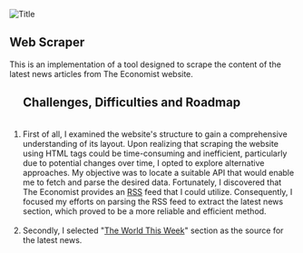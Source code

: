 ![Title](https://img.shields.io/static/v1?label=Economist&message=Web%20Scaper&color=brightgreen)

<h2>
Web Scraper
</h2>

This is an implementation of a tool designed to scrape the content of the latest news articles from The Economist
website.
<ol>
<h2>Challenges, Difficulties and Roadmap</h2>
<br>
<li>
First of all, I examined the website's structure to gain a comprehensive understanding of its layout. Upon realizing that scraping the website using HTML tags could be time-consuming and inefficient, particularly due to potential changes over time, I opted to explore alternative approaches. My objective was to locate a suitable API that would enable me to fetch and parse the desired data. Fortunately, I discovered that The Economist provides an <a href="https://www.economist.com/rss">RSS</a> feed that I could utilize. Consequently, I focused my efforts on parsing the RSS feed to extract the latest news section, which proved to be a more reliable and efficient method.
</li>
<br/>
<li>
Secondly, I selected "<a href="https://www.economist.com/the-world-this-week/rss.xml">The World This Week</a>" section as the source for the latest news.
</li>
</ol>
